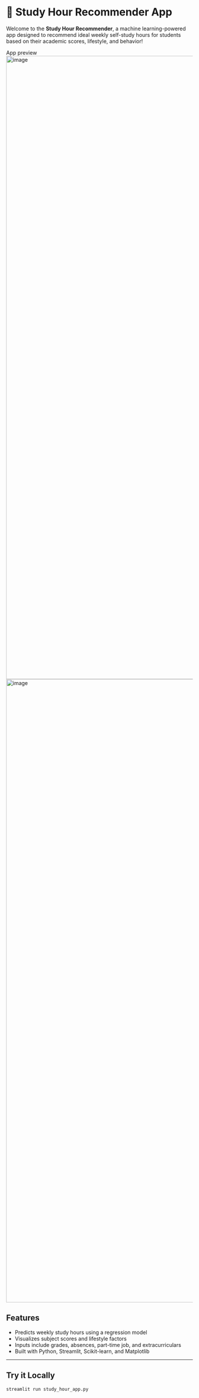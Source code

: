 # 📘 Study Hour Recommender App

Welcome to the **Study Hour Recommender**, a machine learning-powered app designed to recommend ideal weekly self-study hours for students based on their academic scores, lifestyle, and behavior! 

App preview
<img width="1680" alt="image" src="https://github.com/user-attachments/assets/6c297b31-d3ee-4fa2-8e3e-9de69525cf75" />
<img width="1680" alt="image" src="https://github.com/user-attachments/assets/23750900-fb77-451c-b600-b65f9c046253" />




##  Features

-  Predicts weekly study hours using a regression model
-  Visualizes subject scores and lifestyle factors
-  Inputs include grades, absences, part-time job, and extracurriculars
-  Built with Python, Streamlit, Scikit-learn, and Matplotlib

---

## Try it Locally

```bash
streamlit run study_hour_app.py

